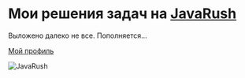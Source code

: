 # Мои решения задач на [JavaRush](https://javarush.ru/)
Выложено далеко не все.
Пополняется...

[Мой профиль](https://javarush.ru/users/2220288)

![JavaRush](https://user-images.githubusercontent.com/70505956/148198015-1d6b0626-802f-4c92-b711-5005bd3b9ec3.png)  
